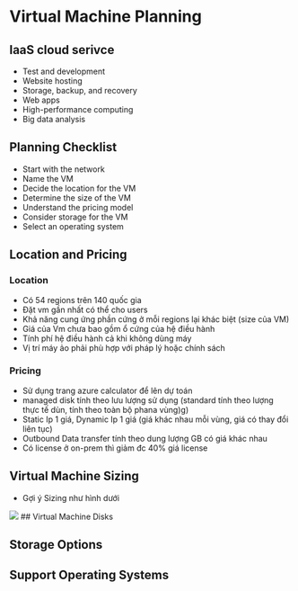 # Virtual Machine Planning
## IaaS cloud serivce
- Test and development
- Website hosting
- Storage, backup, and recovery
- Web apps
- High-performance computing
- Big data analysis

## Planning Checklist
- Start with the network
- Name the VM
- Decide the location for the VM
- Determine the size of the VM
- Understand the pricing model
- Consider storage for the VM
- Select an operating system
## Location and Pricing
### Location
- Có 54 regions trên 140 quốc gia
- Đặt vm gần nhất có thể cho users
- Khả năng cung ứng phần cứng ở mỗi regions lại khác biệt (size của VM)
- Giá của Vm chưa bao gồm ổ cứng của hệ điều hành
- Tính phí hệ điều hành cả khi không dùng máy
- Vị trí máy ảo phải phù hợp với pháp lý hoặc chính sách 
### Pricing
- Sử dụng trang azure calculator để lên dự toán
- managed disk tính theo lưu lượng sử dụng (standard tính theo lượng thực tế dùn, tính theo toàn bộ phana vùng)g)
- Static Ip 1 giá, Dynamic Ip 1 giá (giá khác nhau mỗi vùng, giá có thay đổi liên tục)
- Outbound Data transfer tính theo dung lượng GB có giá khác nhau
- Có license ở on-prem thì giảm đc 40% giá license

## Virtual Machine Sizing
- Gợi ý Sizing như hình dưới
<img src="https://imgur.com/P4GlfLl.jpg">
## Virtual Machine Disks

## Storage Options

## Support Operating Systems
